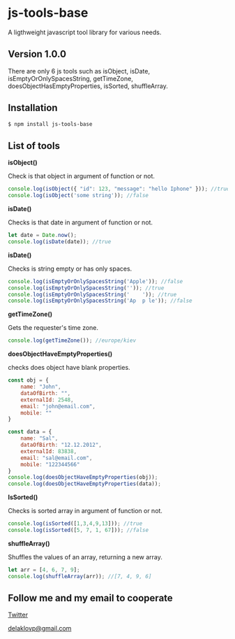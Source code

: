 # js-tools-base
A ligthweight javascript tool library for various needs.

## Version 1.0.0
There are only 6 js tools such as isObject, isDate, isEmptyOrOnlySpacesString, getTimeZone, doesObjectHasEmptyProperties, isSorted, shuffleArray.

## Installation
```sh
$ npm install js-tools-base
```

## List of tools
<b>isObject()</b><br>

Check is that object in argument of function or not.
```js
console.log(isObject({ "id": 123, "message": "hello Iphone" })); //true
console.log(isObject('some string')); //false
```

<b>isDate()</b><br>

Checks is that date in argument of function or not.
```js
let date = Date.now();
console.log(isDate(date)); //true
```

<b>isDate()</b><br>

Checks is string empty or has only spaces.
```js
console.log(isEmptyOrOnlySpacesString('Apple')); //false
console.log(isEmptyOrOnlySpacesString('')); //true
console.log(isEmptyOrOnlySpacesString('    ')); //true
console.log(isEmptyOrOnlySpacesString('Ap  p le')); //false
```

<b>getTimeZone()</b><br>

Gets the requester's time zone.
```js
console.log(getTimeZone()); //europe/kiev
```

<b>doesObjectHaveEmptyProperties()</b><br>

checks does object have blank properties.
```js
const obj = {
    name: "John",
    dataOfBirth: "",
    externalId: 2548,
    email: "john@email.com",
    mobile: ""
}

const data = {
    name: "Sal",
    dataOfBirth: "12.12.2012",
    externalId: 83838,
    email: "sal@email.com",
    mobile: "122344566"
}
console.log(doesObjectHaveEmptyProperties(obj));
console.log(doesObjectHaveEmptyProperties(data));
```

<b>IsSorted()</b><br>

Checks is sorted array in argument of function or not.
```js
console.log(isSorted([1,3,4,9,13])); //true
console.log(isSorted([5, 7, 1, 67])); //false
```

<b>shuffleArray()</b><br>

Shuffles the values of an array, returning a new array.
```js
let arr = [4, 6, 7, 9];
console.log(shuffleArray(arr)); //[7, 4, 9, 6]
```

## Follow me and my email to cooperate

[Twitter](https://twitter.com/delaklo)

delaklovp@gmail.com
